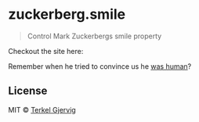 # zuckerberg.smile
> Control Mark Zuckerbergs smile property 

Checkout the site here: 

Remember when he tried to convince us he [was human](https://www.youtube.com/watch?v=2qGVVxaosDM)?


## License

MIT © [Terkel Gjervig](https://terkel.com)
